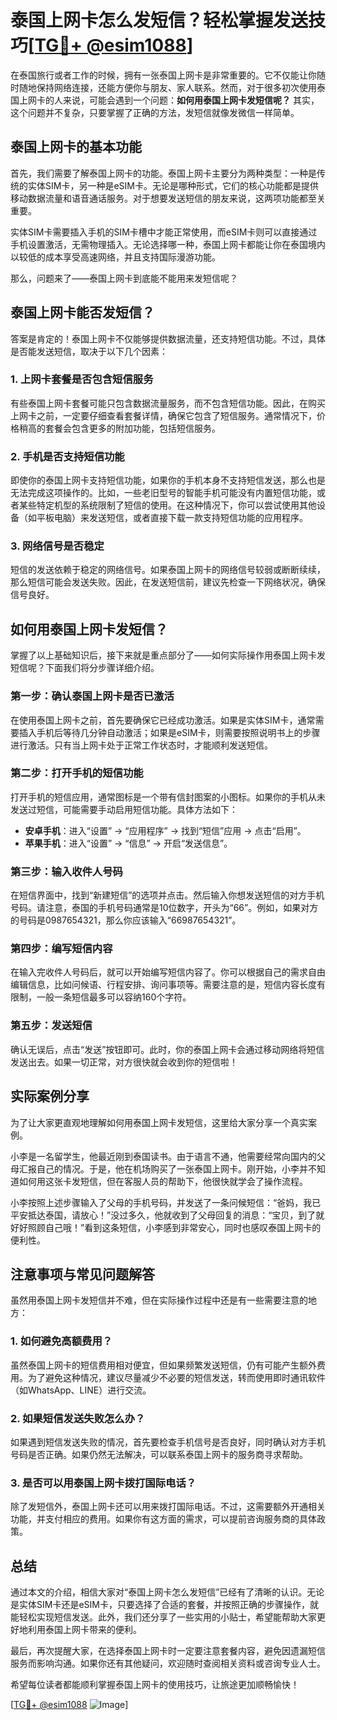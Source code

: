 # 泰国上网卡怎么发短信？轻松掌握发送技巧[[TG💪+ @esim1088](https://t.me/s/esim1088)]

在泰国旅行或者工作的时候，拥有一张泰国上网卡是非常重要的。它不仅能让你随时随地保持网络连接，还能方便你与朋友、家人联系。然而，对于很多初次使用泰国上网卡的人来说，可能会遇到一个问题：**如何用泰国上网卡发短信呢？** 其实，这个问题并不复杂，只要掌握了正确的方法，发短信就像发微信一样简单。

## 泰国上网卡的基本功能

首先，我们需要了解泰国上网卡的功能。泰国上网卡主要分为两种类型：一种是传统的实体SIM卡，另一种是eSIM卡。无论是哪种形式，它们的核心功能都是提供移动数据流量和语音通话服务。对于想要发送短信的朋友来说，这两项功能都至关重要。

实体SIM卡需要插入手机的SIM卡槽中才能正常使用，而eSIM卡则可以直接通过手机设置激活，无需物理插入。无论选择哪一种，泰国上网卡都能让你在泰国境内以较低的成本享受高速网络，并且支持国际漫游功能。

那么，问题来了——泰国上网卡到底能不能用来发短信呢？

## 泰国上网卡能否发短信？

答案是肯定的！泰国上网卡不仅能够提供数据流量，还支持短信功能。不过，具体是否能发送短信，取决于以下几个因素：

### 1. 上网卡套餐是否包含短信服务
有些泰国上网卡套餐可能只包含数据流量服务，而不包含短信功能。因此，在购买上网卡之前，一定要仔细查看套餐详情，确保它包含了短信服务。通常情况下，价格稍高的套餐会包含更多的附加功能，包括短信服务。

### 2. 手机是否支持短信功能
即使你的泰国上网卡支持短信功能，如果你的手机本身不支持短信发送，那么也是无法完成这项操作的。比如，一些老旧型号的智能手机可能没有内置短信功能，或者某些特定机型的系统限制了短信的使用。在这种情况下，你可以尝试使用其他设备（如平板电脑）来发送短信，或者直接下载一款支持短信功能的应用程序。

### 3. 网络信号是否稳定
短信的发送依赖于稳定的网络信号。如果泰国上网卡的网络信号较弱或断断续续，那么短信可能会发送失败。因此，在发送短信前，建议先检查一下网络状况，确保信号良好。

## 如何用泰国上网卡发短信？

掌握了以上基础知识后，接下来就是重点部分了——如何实际操作用泰国上网卡发短信呢？下面我们将分步骤详细介绍。

### 第一步：确认泰国上网卡是否已激活
在使用泰国上网卡之前，首先要确保它已经成功激活。如果是实体SIM卡，通常需要插入手机后等待几分钟自动激活；如果是eSIM卡，则需要按照说明书上的步骤进行激活。只有当上网卡处于正常工作状态时，才能顺利发送短信。

### 第二步：打开手机的短信功能
打开手机的短信应用，通常图标是一个带有信封图案的小图标。如果你的手机从未发送过短信，可能需要手动启用短信功能。具体方法如下：
- **安卓手机**：进入“设置” -> “应用程序” -> 找到“短信”应用 -> 点击“启用”。
- **苹果手机**：进入“设置” -> “信息” -> 开启“发送信息”。

### 第三步：输入收件人号码
在短信界面中，找到“新建短信”的选项并点击。然后输入你想发送短信的对方手机号码。请注意，泰国的手机号码通常是10位数字，开头为“66”。例如，如果对方的号码是0987654321，那么你应该输入“66987654321”。

### 第四步：编写短信内容
在输入完收件人号码后，就可以开始编写短信内容了。你可以根据自己的需求自由编辑信息，比如问候语、行程安排、询问事项等。需要注意的是，短信内容长度有限制，一般一条短信最多可以容纳160个字符。

### 第五步：发送短信
确认无误后，点击“发送”按钮即可。此时，你的泰国上网卡会通过移动网络将短信发送出去。如果一切正常，对方很快就会收到你的短信啦！

## 实际案例分享

为了让大家更直观地理解如何用泰国上网卡发短信，这里给大家分享一个真实案例。

小李是一名留学生，他最近刚到泰国读书。由于语言不通，他需要经常向国内的父母汇报自己的情况。于是，他在机场购买了一张泰国上网卡。刚开始，小李并不知道如何用这张卡发短信，但在客服人员的帮助下，他很快就学会了操作流程。

小李按照上述步骤输入了父母的手机号码，并发送了一条问候短信：“爸妈，我已平安抵达泰国，请放心！”没过多久，他就收到了父母回复的消息：“宝贝，到了就好好照顾自己哦！”看到这条短信，小李感到非常安心，同时也感叹泰国上网卡的便利性。

## 注意事项与常见问题解答

虽然用泰国上网卡发短信并不难，但在实际操作过程中还是有一些需要注意的地方：

### 1. 如何避免高额费用？
虽然泰国上网卡的短信费用相对便宜，但如果频繁发送短信，仍有可能产生额外费用。为了避免这种情况，建议尽量减少不必要的短信发送，转而使用即时通讯软件（如WhatsApp、LINE）进行交流。

### 2. 如果短信发送失败怎么办？
如果遇到短信发送失败的情况，首先要检查手机信号是否良好，同时确认对方手机号码是否正确。如果仍然无法解决，可以联系泰国上网卡的服务商寻求帮助。

### 3. 是否可以用泰国上网卡拨打国际电话？
除了发短信外，泰国上网卡还可以用来拨打国际电话。不过，这需要额外开通相关功能，并支付相应的费用。如果你有这方面的需求，可以提前咨询服务商的具体政策。

## 总结

通过本文的介绍，相信大家对“泰国上网卡怎么发短信”已经有了清晰的认识。无论是实体SIM卡还是eSIM卡，只要选择了合适的套餐，并按照正确的步骤操作，就能轻松实现短信发送。此外，我们还分享了一些实用的小贴士，希望能帮助大家更好地利用泰国上网卡带来的便利。

最后，再次提醒大家，在选择泰国上网卡时一定要注意套餐内容，避免因遗漏短信服务而影响沟通。如果你还有其他疑问，欢迎随时查阅相关资料或咨询专业人士。

希望每位读者都能顺利掌握泰国上网卡的使用技巧，让旅途更加顺畅愉快！

[[TG💪+ @esim1088](https://t.me/s/esim1088) ![Image](https://i.postimg.cc/4NQfJmqS/Snipaste-2025-05-13-00-14-12.png)]